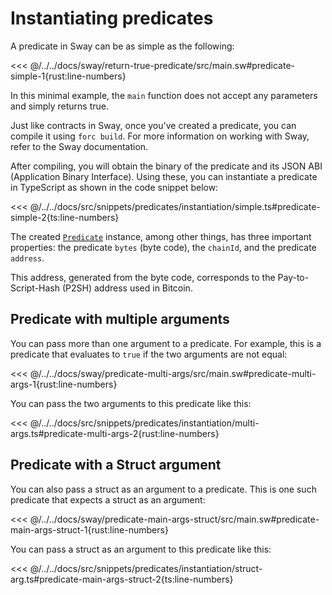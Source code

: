 # Instantiating predicates

A predicate in Sway can be as simple as the following:

<<< @/../../docs/sway/return-true-predicate/src/main.sw#predicate-simple-1{rust:line-numbers}

In this minimal example, the `main` function does not accept any parameters and simply returns true.

Just like contracts in Sway, once you've created a predicate, you can compile it using `forc build`. For more information on working with Sway, refer to the <a :href="introUrl" target="_blank" rel="noreferrer">Sway documentation</a>.

After compiling, you will obtain the binary of the predicate and its JSON ABI (Application Binary Interface). Using these, you can instantiate a predicate in TypeScript as shown in the code snippet below:

<<< @/../../docs/src/snippets/predicates/instantiation/simple.ts#predicate-simple-2{ts:line-numbers}

The created [`Predicate`](../../api/Account/Predicate.md) instance, among other things, has three important properties: the predicate `bytes` (byte code), the `chainId`, and the predicate `address`.

This address, generated from the byte code, corresponds to the Pay-to-Script-Hash (P2SH) address used in Bitcoin.

## Predicate with multiple arguments

You can pass more than one argument to a predicate. For example, this is a predicate that evaluates to `true` if the two arguments are not equal:

<<< @/../../docs/sway/predicate-multi-args/src/main.sw#predicate-multi-args-1{rust:line-numbers}

You can pass the two arguments to this predicate like this:

<<< @/../../docs/src/snippets/predicates/instantiation/multi-args.ts#predicate-multi-args-2{rust:line-numbers}

## Predicate with a Struct argument

You can also pass a struct as an argument to a predicate. This is one such predicate that expects a struct as an argument:

<<< @/../../docs/sway/predicate-main-args-struct/src/main.sw#predicate-main-args-struct-1{rust:line-numbers}

You can pass a struct as an argument to this predicate like this:

<<< @/../../docs/src/snippets/predicates/instantiation/struct-arg.ts#predicate-main-args-struct-2{ts:line-numbers}
